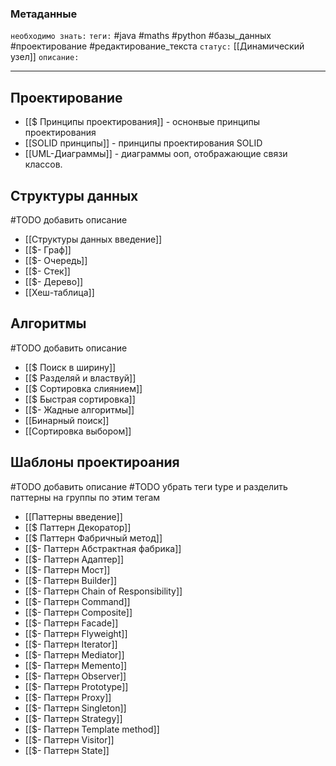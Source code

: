 ### Метаданные
`необходимо знать:` 
`теги:` #java #maths #python #базы_данных #проектирование #редактирование_текста
`статус:` [[Динамический узел]]
`описание:` 

---
## Проектирование
- [[$ Принципы проектирования]] - оснонвые принципы проектирования
- [[SOLID принципы]] - принципы проектирования SOLID
- [[UML-Диаграммы]] - диаграммы ооп, отображающие связи классов.

## Структуры данных
#TODO добавить описание
- [[Структуры данных введение]]
- [[$- Граф]]
- [[$- Очередь]]
- [[$- Стек]]
- [[$- Дерево]]
- [[Хеш-таблица]]

## Алгоритмы
#TODO добавить описание
- [[$ Поиск в ширину]]
- [[$ Разделяй и властвуй]]
- [[$ Сортировка слиянием]]
- [[$ Быстрая сортировка]]
- [[$- Жадные алгоритмы]]
- [[Бинарный поиск]]
- [[Сортировка выбором]]

## Шаблоны проектироания
#TODO добавить описание
#TODO убрать теги type и разделить паттерны на группы по этим тегам
- [[Паттерны введение]]
- [[$ Паттерн Декоратор]]
- [[$ Паттерн Фабричный метод]]
- [[$- Паттерн Абстрактная фабрика]]
- [[$- Паттерн Адаптер]]
- [[$- Паттерн Мост]]
- [[$- Паттерн Builder]]
- [[$- Паттерн Chain of Responsibility]]
- [[$- Паттерн Command]]
- [[$- Паттерн Composite]]
- [[$- Паттерн Facade]]
- [[$- Паттерн Flyweight]]
- [[$- Паттерн Iterator]]
- [[$- Паттерн Mediator]]
- [[$- Паттерн Memento]]
- [[$- Паттерн Observer]]
- [[$- Паттерн Prototype]]
- [[$- Паттерн Proxy]]
- [[$- Паттерн Singleton]]
- [[$- Паттерн Strategy]]
- [[$- Паттерн Template method]]
- [[$- Паттерн Visitor]]
- [[$- Паттерн State]]